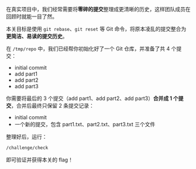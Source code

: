 
在真实项目中，我们经常需要将**零碎的提交**整理成更清晰的历史，这样团队成员在回顾时就能一目了然。

本关目标是使用 `git rebase`、`git reset` 等 Git 命令，将原本凌乱的提交整合为**更简洁、易读的提交历史**。

在 `/tmp/repo` 中，我们已经帮你初始化好了一个 Git 仓库，并准备了共 4 个提交：

- initial commit
- add part1
- add part2
- add part3

你需要将最后的 3 个提交（add part1、add part2、add part3）**合并成 1 个提交**，合并后最终只保留 2 条提交记录：

- initial commit
- 一个新的提交，包含 part1.txt、part2.txt、part3.txt 三个文件

整理好后，运行：

```bash
/challenge/check
```

即可验证并获得本关的 flag！

